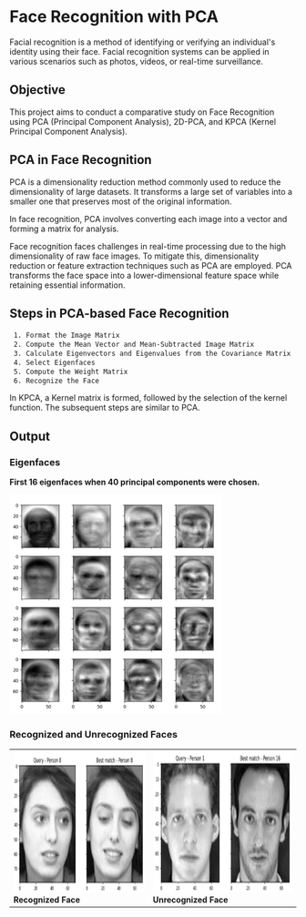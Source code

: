 # Face Recognition with PCA

Facial recognition is a method of identifying or verifying an individual's identity using their face. Facial recognition systems can be applied in various scenarios such as photos, videos, or real-time surveillance.

## Objective

This project aims to conduct a comparative study on Face Recognition using PCA (Principal Component Analysis), 2D-PCA, and KPCA (Kernel Principal Component Analysis).

## PCA in Face Recognition

PCA is a dimensionality reduction method commonly used to reduce the dimensionality of large datasets. It transforms a large set of variables into a smaller one that preserves most of the original information.

In face recognition, PCA involves converting each image into a vector and forming a matrix for analysis.

Face recognition faces challenges in real-time processing due to the high dimensionality of raw face images. To mitigate this, dimensionality reduction or feature extraction techniques such as PCA are employed. PCA transforms the face space into a lower-dimensional feature space while retaining essential information.

## Steps in PCA-based Face Recognition

     1. Format the Image Matrix
     2. Compute the Mean Vector and Mean-Subtracted Image Matrix
     3. Calculate Eigenvectors and Eigenvalues from the Covariance Matrix
     4. Select Eigenfaces
     5. Compute the Weight Matrix
     6. Recognize the Face

In KPCA, a Kernel matrix is formed, followed by the selection of the kernel function. The subsequent steps are similar to PCA.

## Output

### Eigenfaces

**First 16 eigenfaces when 40 principal components were chosen.**

![Eigen Faces](output_img/EigenFace.png)

### Recognized and Unrecognized Faces

<table>
  <tr>
    <td>
      <img src="output_img/Correct.png" alt="Recognized Face" height="250"/><br>
      <b>Recognized Face</b>
    </td>
    <td>
      <img src="output_img/Wrong.png" alt="Unrecognized Face" height="250"/><br>
      <b>Unrecognized Face</b>
    </td>
  </tr>
</table>
